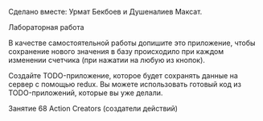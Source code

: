 Сделано вместе: Урмат Бекбоев и Душеналиев Максат.

Лабораторная работа
 

В качестве самостоятельной работы допишите это приложение, чтобы сохранение нового значения в базу происходило при каждом изменении счетчика (при нажатии на любую из кнопок).

Создайте TODO-приложение, которое будет сохранять данные на сервер с помощью redux. Вы можете использовать готовый код из TODO-приложений, которые вы уже делали.

Занятие 68
Action Creators (создатели действий)